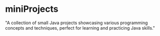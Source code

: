 # miniProjects
"A collection of small Java projects showcasing various programming concepts and techniques, perfect for learning and practicing Java skills."
